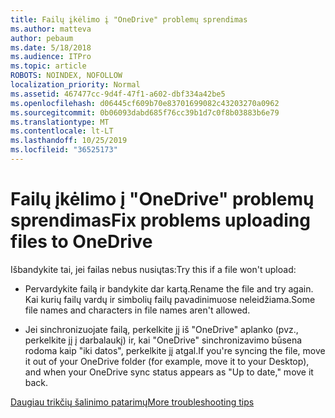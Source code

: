 ```yaml
---
title: Failų įkėlimo į "OneDrive" problemų sprendimas
ms.author: matteva
author: pebaum
ms.date: 5/18/2018
ms.audience: ITPro
ms.topic: article
ROBOTS: NOINDEX, NOFOLLOW
localization_priority: Normal
ms.assetid: 467477cc-9d4f-47f1-a602-dbf334a42be5
ms.openlocfilehash: d06445cf609b70e83701699082c43203270a0962
ms.sourcegitcommit: 0b06093dabd685f76cc39b1d7c0f8b03883b6e79
ms.translationtype: MT
ms.contentlocale: lt-LT
ms.lasthandoff: 10/25/2019
ms.locfileid: "36525173"
---
```

# <a name="fix-problems-uploading-files-to-onedrive"></a><span data-ttu-id="2d43a-102">Failų įkėlimo į "OneDrive" problemų sprendimas</span><span class="sxs-lookup"><span data-stu-id="2d43a-102">Fix problems uploading files to OneDrive</span></span>

<span data-ttu-id="2d43a-103">Išbandykite tai, jei failas nebus nusiųtas:</span><span class="sxs-lookup"><span data-stu-id="2d43a-103">Try this if a file won't upload:</span></span>
  
- <span data-ttu-id="2d43a-104">Pervardykite failą ir bandykite dar kartą.</span><span class="sxs-lookup"><span data-stu-id="2d43a-104">Rename the file and try again.</span></span> <span data-ttu-id="2d43a-105">Kai kurių failų vardų ir simbolių failų pavadinimuose neleidžiama.</span><span class="sxs-lookup"><span data-stu-id="2d43a-105">Some file names and characters in file names aren't allowed.</span></span> 
    
- <span data-ttu-id="2d43a-106">Jei sinchronizuojate failą, perkelkite jį iš "OneDrive" aplanko (pvz., perkelkite jį į darbalaukį) ir, kai "OneDrive" sinchronizavimo būsena rodoma kaip "iki datos", perkelkite jį atgal.</span><span class="sxs-lookup"><span data-stu-id="2d43a-106">If you're syncing the file, move it out of your OneDrive folder (for example, move it to your Desktop), and when your OneDrive sync status appears as "Up to date," move it back.</span></span> 
    
[<span data-ttu-id="2d43a-107">Daugiau trikčių šalinimo patarimų</span><span class="sxs-lookup"><span data-stu-id="2d43a-107">More troubleshooting tips</span></span>](https://go.microsoft.com/fwlink/?linkid=873155)
  

